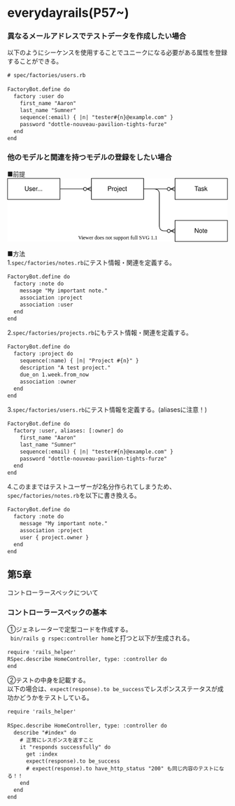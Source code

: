 # everydayrails(P57~)  
### 異なるメールアドレスでテストデータを作成したい場合  
以下のようにシーケンスを使用することでユニークになる必要がある属性を登録することができる。  
```
# spec/factories/users.rb

FactoryBot.define do 
  factory :user do
    first_name "Aaron"
    last_name "Sumner"
    sequence(:email) { |n| "tester#{n}@example.com" } 
    password "dottle-nouveau-pavilion-tights-furze"
  end 
end
```

### 他のモデルと関連を持つモデルの登録をしたい場合  
■前提  
![ER](association.drawio.svg)

■方法  
1.`spec/factories/notes.rb`にテスト情報・関連を定義する。  
```
FactoryBot.define do 
  factory :note do
    message "My important note." 
    association :project 
    association :user
  end   
end
```

2.`spec/factories/projects.rb`にもテスト情報・関連を定義する。  
```
FactoryBot.define do 
  factory :project do
    sequence(:name) { |n| "Project #{n}" } 
    description "A test project."
    due_on 1.week.from_now
    association :owner
  end 
end
```

3.`spec/factories/users.rb`にテスト情報を定義する。(aliasesに注意！)  
```
FactoryBot.define do
  factory :user, aliases: [:owner] do
    first_name "Aaron"
    last_name "Sumner"
    sequence(:email) { |n| "tester#{n}@example.com" } 
    password "dottle-nouveau-pavilion-tights-furze"
  end 
end
```
4.このままではテストユーザーが2名分作られてしまうため、`spec/factories/notes.rb`を以下に書き換える。  
```
FactoryBot.define do 
  factory :note do
    message "My important note." 
    association :project
    user { project.owner }
  end 
end
```

## 第5章  
コントローラースペックについて  
### コントローラースペックの基本  
①ジェネレーターで定型コードを作成する。  
` bin/rails g rspec:controller home`と打つと以下が生成される。  
```
require 'rails_helper'
RSpec.describe HomeController, type: :controller do
end
```
②テストの中身を記載する。  
以下の場合は、`expect(response).to be_success`でレスポンスステータスが成功かどうかをテストしている。  
```
require 'rails_helper'

RSpec.describe HomeController, type: :controller do 
  describe "#index" do
    # 正常にレスポンスを返すこと 
    it "responds successfully" do
      get :index
      expect(response).to be_success 
      # expect(response).to have_http_status "200" も同じ内容のテストになる！！
    end
  end 
end
```